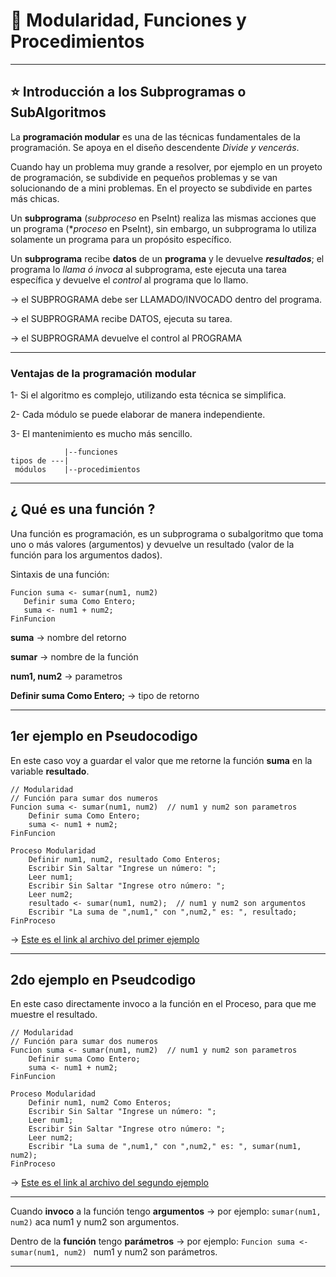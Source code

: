 # :book: Modularidad, Funciones y Procedimientos

---

## :star: Introducción a los Subprogramas o SubAlgoritmos

La **programación modular** es una de las técnicas fundamentales de la programación. Se apoya en el diseño descendente *Divide y vencerás*.

Cuando hay un problema muy grande a resolver, por ejemplo en un proyeto de programación, se subdivide en pequeños problemas y se van solucionando de a mini problemas. En el proyecto se subdivide en partes más chicas.


Un **subprograma** (*subproceso* en PseInt) realiza las mismas acciones que un programa (**proceso* en PseInt), sin embargo, un subprograma lo utiliza solamente un programa para un propósito específico.

Un **subprograma** recibe **datos** de un **programa** y le devuelve ***resultados***; el programa lo *llama ó invoca* al subprograma, este ejecuta una tarea específica y devuelve el *control* al programa que lo llamo.

-> el SUBPROGRAMA debe ser LLAMADO/INVOCADO dentro del programa.

-> el SUBPROGRAMA recibe DATOS, ejecuta su tarea.

-> el SUBPROGRAMA devuelve el control al PROGRAMA

---

### Ventajas de la programación modular

1- Si el algoritmo es complejo, utilizando esta técnica se simplifica.

2- Cada módulo se puede elaborar de manera independiente.

3- El mantenimiento es mucho más sencillo.

```
            |--funciones
tipos de ---| 
 módulos    |--procedimientos
```

---


## ¿ Qué es una función ?

Una función es programación, es un subprograma o subalgoritmo que toma uno o más valores (argumentos) y devuelve un resultado (valor de la función para los argumentos dados).


Sintaxis de una función:

```
Funcion suma <- sumar(num1, num2)
   Definir suma Como Entero;
   suma <- num1 + num2;
FinFuncion
```

**suma** -> nombre del retorno

**sumar** -> nombre de la función

**num1, num2** -> parametros

**Definir suma Como Entero;** -> tipo de retorno

---

## 1er ejemplo en Pseudocodigo

En este caso voy a guardar el valor que me retorne la función **suma** en la variable **resultado**.

```
// Modularidad
// Función para sumar dos numeros
Funcion suma <- sumar(num1, num2)  // num1 y num2 son parametros
	Definir suma Como Entero;
	suma <- num1 + num2;
FinFuncion

Proceso Modularidad
	Definir num1, num2, resultado Como Enteros;
	Escribir Sin Saltar "Ingrese un número: ";
	Leer num1;
	Escribir Sin Saltar "Ingrese otro número: ";
	Leer num2;
	resultado <- sumar(num1, num2);  // num1 y num2 son argumentos
	Escribir "La suma de ",num1," con ",num2," es: ", resultado;
FinProceso
````

-> [Este es el link al archivo del primer ejemplo](https://github.com/eugenia1984/UTNFRSR-ingreso/tree/main/programacion/clase12_modularidad/ejemplo1.psc)

---

## 2do ejemplo en Pseudcodigo

En este caso directamente invoco a la función en el Proceso, para que me muestre el resultado.

```
// Modularidad
// Función para sumar dos numeros
Funcion suma <- sumar(num1, num2)  // num1 y num2 son parametros
	Definir suma Como Entero;
	suma <- num1 + num2;
FinFuncion

Proceso Modularidad
	Definir num1, num2 Como Enteros;
	Escribir Sin Saltar "Ingrese un número: ";
	Leer num1;
	Escribir Sin Saltar "Ingrese otro número: ";
	Leer num2;
	Escribir "La suma de ",num1," con ",num2," es: ", sumar(num1, num2);
FinProceso
```

-> [Este es el link al archivo del segundo ejemplo](https://github.com/eugenia1984/UTNFRSR-ingreso/tree/main/programacion/clase12_modularidad/ejemplo2.psc)

---

Cuando **invoco** a la función tengo **argumentos** -> por ejemplo:  ```sumar(num1, num2)``` aca num1 y num2 son argumentos.

Dentro de la **función** tengo **parámetros** -> por ejemplo: ```Funcion suma <- sumar(num1, num2) ``` num1 y num2 son parámetros.

---